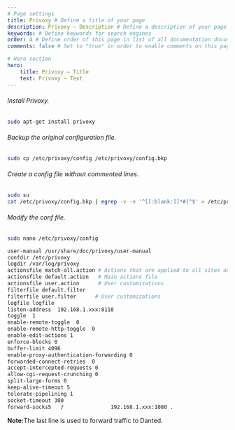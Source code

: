 ```yaml
---
# Page settings
title: Privoxy # Define a title of your page
description: Privoxy — Description # Define a description of your page
keywords: # Define keywords for search engines
order: 4 # Define order of this page in list of all documentation documents
comments: false # Set to "true" in order to enable comments on this page. Make sure you properly setup "disqus_forum_shortname" variable in "_config.yml"

# Hero section
hero:
    title: Privoxy — Title
    text: Privoxy — Text
---
```


###### Install Privoxy.
```bash
sudo apt-get install privoxy
```

###### Backup the original configuration file.
```bash
sudo cp /etc/privoxy/config /etc/privoxy/config.bkp
```

###### Create a config file without commented lines.
```bash
sudo su
cat /etc/privoxy/config.bkp | egrep -v -e '^[[:blank:]]*#|^$' > /etc/privoxy/config
```

###### Modify the conf file.
```bash
sudo nano /etc/privoxy/config
```

```bash
user-manual /usr/share/doc/privoxy/user-manual
confdir /etc/privoxy
logdir /var/log/privoxy
actionsfile match-all.action # Actions that are applied to all sites and maybe overruled later on.
actionsfile default.action   # Main actions file
actionsfile user.action      # User customizations
filterfile default.filter
filterfile user.filter      # User customizations
logfile logfile
listen-address  192.168.1.xxx:8118
toggle  1
enable-remote-toggle  0
enable-remote-http-toggle  0
enable-edit-actions 1
enforce-blocks 0
buffer-limit 4096
enable-proxy-authentication-forwarding 0
forwarded-connect-retries  0
accept-intercepted-requests 0
allow-cgi-request-crunching 0
split-large-forms 0
keep-alive-timeout 5
tolerate-pipelining 1
socket-timeout 300
forward-socks5   /               192.168.1.xxx:1080 .
```

<div class="callout callout--warning">
    <p><strong>Note:</strong>The last line is used to forward traffic to Danted.</p>
</div>
